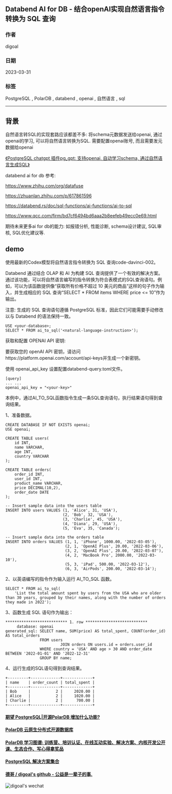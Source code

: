## Databend AI for DB - 结合openAI实现自然语言指令转换为 SQL 查询      
                                                                                      
### 作者                                                                
digoal                                                                
                                                                
### 日期                                                                
2023-03-31                                                            
                                                      
### 标签                                                                
PostgreSQL , PolarDB , databend , openai , 自然语言 , sql   
                                                                
----                                                                
                                                                
## 背景      
自然语言转SQL的实现套路应该都差不多: 将schema元数据发送给openai, 通过openai的学习, 可以将自然语言转换为SQL.  需要配置openai账号, 而且需要发元数据给openai     
  
[《PostgreSQL chatgpt 插件pg_gpt: 支持openai, 自动学习schema, 通过自然语言生成SQL》](../202303/20230331_03.md)      
  
databend ai for db 参考:   
  
https://www.zhihu.com/org/datafuse  
  
https://zhuanlan.zhihu.com/p/617861596  
  
https://databend.rs/doc/sql-functions/ai-functions/ai-to-sql  
  
https://www.qcc.com/firm/bd7cf6494bd6aaa2b8eefeb49ecc0e69.html  
  
期待未来更多ai for db的能力: 如报错分析, 性能诊断, schema设计建议, SQL审核, SQL优化建议等.   
  
## demo   
使用最新的Codex模型将自然语言指令转换为 SQL 查询code-davinci-002。  
  
Databend 通过结合 OLAP 和 AI 为构建 SQL 查询提供了一个有效的解决方案。通过该功能，可以将自然语言编写的指令转换为符合表模式的SQL查询语句。例如，可以为该函数提供像“获取所有价格不超过 10 美元的商品”这样的句子作为输入，并生成相应的 SQL 查询“SELECT * FROM items WHERE price <= 10”作为输出。  
  
注意: 生成的 SQL 查询语句遵循 PostgreSQL 标准，因此它们可能需要手动修改以与 Databend 的语法保持一致。  
  
```  
USE <your-database>;  
SELECT * FROM ai_to_sql('<natural-language-instruction>');  
```  
  
获取和配置 OPENAI API 密钥:   
  
要获取您的 openAI API 密钥，请访问https://platform.openai.com/account/api-keys并生成一个新密钥。  
  
使用 openai_api_key 设置配置databend-query.toml文件。  
  
```  
[query]  
... ...  
openai_api_key = "<your-key>"  
```  
  
本例中，通过AI_TO_SQL函数指令生成一条SQL查询语句，执行结果语句得到查询结果。  
  
1、准备数据。  
  
```  
CREATE DATABASE IF NOT EXISTS openai;  
USE openai;  
  
CREATE TABLE users(  
    id INT,  
    name VARCHAR,  
    age INT,  
    country VARCHAR  
);  
  
CREATE TABLE orders(  
    order_id INT,  
    user_id INT,  
    product_name VARCHAR,  
    price DECIMAL(10,2),  
    order_date DATE  
);  
  
-- Insert sample data into the users table  
INSERT INTO users VALUES (1, 'Alice', 31, 'USA'),  
                         (2, 'Bob', 32, 'USA'),  
                         (3, 'Charlie', 45, 'USA'),  
                         (4, 'Diana', 29, 'USA'),  
                         (5, 'Eva', 35, 'Canada');  
  
-- Insert sample data into the orders table  
INSERT INTO orders VALUES (1, 1, 'iPhone', 1000.00, '2022-03-05'),  
                          (2, 1, 'OpenAI Plus', 20.00, '2022-03-06'),  
                          (3, 2, 'OpenAI Plus', 20.00, '2022-03-07'),  
                          (4, 2, 'MacBook Pro', 2000.00, '2022-03-10'),  
                          (5, 3, 'iPad', 500.00, '2022-03-12'),  
                          (6, 3, 'AirPods', 200.00, '2022-03-14');  
```  
  
  
2、以英语编写的指令作为输入运行 AI_TO_SQL 函数。  
  
```  
SELECT * FROM ai_to_sql(  
    'List the total amount spent by users from the USA who are older than 30 years, grouped by their names, along with the number of orders they made in 2022');  
```  
  
3、函数生成 SQL 语句作为输出：  
  
```  
*************************** 1. row ***************************  
     database: openai  
generated_sql: SELECT name, SUM(price) AS total_spent, COUNT(order_id) AS total_orders  
               FROM users  
                        JOIN orders ON users.id = orders.user_id  
               WHERE country = 'USA' AND age > 30 AND order_date BETWEEN '2022-01-01' AND '2022-12-31'  
               GROUP BY name;  
```  
  
4、运行生成的SQL语句得到查询结果。  
  
```  
+---------+-------------+-------------+  
| name    | order_count | total_spent |  
+---------+-------------+-------------+  
| Bob     |           2 |     2020.00 |  
| Alice   |           2 |     1020.00 |  
| Charlie |           2 |      700.00 |  
+---------+-------------+-------------+  
```  
  
  
#### [期望 PostgreSQL|开源PolarDB 增加什么功能?](https://github.com/digoal/blog/issues/76 "269ac3d1c492e938c0191101c7238216")
  
  
#### [PolarDB 云原生分布式开源数据库](https://github.com/ApsaraDB "57258f76c37864c6e6d23383d05714ea")
  
  
#### [PolarDB 学习图谱: 训练营、培训认证、在线互动实验、解决方案、内核开发公开课、生态合作、写心得拿奖品](https://www.aliyun.com/database/openpolardb/activity "8642f60e04ed0c814bf9cb9677976bd4")
  
  
#### [PostgreSQL 解决方案集合](../201706/20170601_02.md "40cff096e9ed7122c512b35d8561d9c8")
  
  
#### [德哥 / digoal's github - 公益是一辈子的事.](https://github.com/digoal/blog/blob/master/README.md "22709685feb7cab07d30f30387f0a9ae")
  
  
![digoal's wechat](../pic/digoal_weixin.jpg "f7ad92eeba24523fd47a6e1a0e691b59")
  
